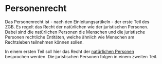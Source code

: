# Personenrecht

Das Personenrecht ist - nach den Einleitungsartikeln - der erste Teil des ZGB.
Es regelt das Recht der natürlichen wie der juristischen Personen. Dabei sind
die natürlichen Personen die Menschen und die juristische Personen rechtliche
Entitäten, welche ähnlich wie Menschen am Rechtsleben teilnehmen können sollen.

In einem ersten Teil soll hier das Recht der 
[natürlichen Personen](natuerliche_personen.md)
besprochen
werden. Die juristischen Personen folgen in einem zweiten Teil.